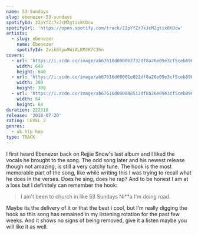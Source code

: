 ```yaml
---
name: 53 Sundays
slug: ebenezer-53-sundays
spotifyId: 22pYfZr7xJcM2gtix8tDcw
spotifyUrl: 'https://open.spotify.com/track/22pYfZr7xJcM2gtix8tDcw'
artists:
  - slug: ebenezer
    name: Ebenezer
    spotifyId: 2vik8lyw8WiALKMJK7C3hn
covers:
  - url: 'https://i.scdn.co/image/ab67616d0000b2732df8a26e09e3cf5ceb8964d6'
    width: 640
    height: 640
  - url: 'https://i.scdn.co/image/ab67616d00001e022df8a26e09e3cf5ceb8964d6'
    width: 300
    height: 300
  - url: 'https://i.scdn.co/image/ab67616d000048512df8a26e09e3cf5ceb8964d6'
    width: 64
    height: 64
duration: 222318
release: '2018-07-20'
rating: LEVEL_2
genres:
  - uk hip hop
type: TRACK
---
```

I first heard Ebenezer back on Rejjie Snow's last album and I liked the vocals he brought
to the song. The odd song later and his newest release though not amazing, is still a very
catchy tune. The hook is the most memorable part of the song, like while writing this I was
trying to recall what he does in the verses. Does he sing, does he rap? And to be honest I
am at a loss but I definitely can remember the hook:

> I ain't been to church in like 53 Sundays Ni**a
> I'm doing road.

Maybe its the delivery of it or that the beat i cool, but I'm really digging the hook so
this song has remained in my listening rotation for the past few weeks. And it shows no
signs of being removed, give it a listen maybe you will like it as well.
